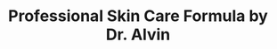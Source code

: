 ---
title: "Professional Skin Care Formula by Dr. Alvin"
url: /f-tanedo-st-tarlac-city/professional-skin-care-formula-by-dr-alvin/
shop: beauty
---